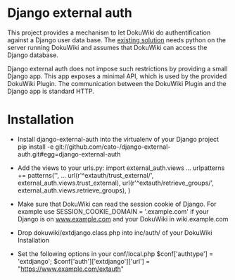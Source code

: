 Django external auth
====================

This project provides a mechanism to let DokuWiki do authentification against a
Django user data base. The [existing solution](https://www.dokuwiki.org/auth:django)
needs python on the server running DokuWiki and assumes that DokuWiki can access
the Django database.

Django external auth does not impose such restrictions by providing a small Django
app. This app exposes a minimal API, which is used by the provided DokuWiki Plugin.
The communication between the DokuWiki Plugin and the Django app is standard HTTP.

Installation
============

- Install django-external-auth into the virtualenv of your Django project
        pip install -e git://github.com/cato-/django-external-auth.git#egg=django-external-auth
- Add the views to your urls.py:
        import external_auth.views
        ...
        urlpatterns += patterns('',
            ...
            url(r'^extauth/trust_external/', external_auth.views.trust_external),
            url(r'^extauth/retrieve_groups/', external_auth.views.retrieve_groups),
        )
- Make sure that DokuWiki can read the session cookie of Django. For example use
        SESSION_COOKIE_DOMAIN = '.example.com'
  if your Django is on www.example.com and your DokuWiki in wiki.example.com

- Drop dokuwiki/extdjango.class.php into inc/auth/ of your DokuWiki Installation
- Set the following options in your conf/local.php
        $conf['authtype'] = 'extdjango';
        $conf['auth']['extdjango']['url'] = "https://www.example.com/extauth"


